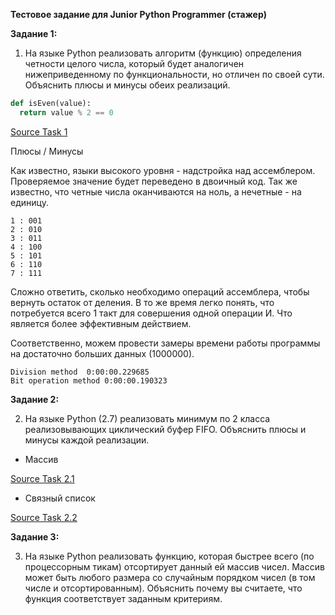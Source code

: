 **Тестовое задание для Junior Python Programmer (стажер)**

**Задание 1:**

1. На языке Python реализовать алгоритм (функцию) определения четности целого числа, который будет аналогичен нижеприведенному по функциональности, но отличен по своей сути. Объяснить плюсы и минусы обеих реализаций.

```python 
def isEven(value):
  return value % 2 == 0
```

[Source Task 1](https://github.com/aziyaev/test-task-WG/blob/master/task1.py)

Плюсы / Минусы

Как известно, языки высокого уровня - надстройка над ассемблером. Проверяемое значение будет переведено в двоичный код. Так же известно, что четные числа оканчиваются на ноль, а нечетные - на единицу.

``` 0 : 000
1 : 001
2 : 010
3 : 011
4 : 100
5 : 101
6 : 110
7 : 111
```
Сложно ответить, сколько необходимо операций ассемблера, чтобы вернуть остаток от деления. В то же время легко понять, что потребуется всего 1 такт для совершения одной операции И. Что является более эффективным действием.

Соответственно, можем провести замеры времени работы программы на достаточно больших данных (1000000).
```
Division method  0:00:00.229685
Bit operation method 0:00:00.190323
```

**Задание 2:**

2. На языке Python (2.7) реализовать минимум по 2 класса реализовывающих циклический буфер FIFO. Объяснить плюсы и минусы каждой реализации.

*  Массив

[Source Task 2.1](https://github.com/aziyaev/test-task-WG/blob/master/CyclesBufferQueue_task2.py)

* Связный список

[Source Task 2.2](https://github.com/aziyaev/test-task-WG/blob/master/CyclesBufferList_task2.py)

**Задание 3:**

3. На языке Python реализовать функцию, которая быстрее всего (по процессорным тикам) отсортирует данный ей массив чисел. Массив может быть любого размера со случайным порядком чисел (в том числе и отсортированным). Объяснить почему вы считаете, что функция соответствует заданным критериям.
